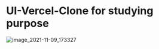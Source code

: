 # UI-Vercel-Clone for studying purpose

![image_2021-11-09_173327](https://user-images.githubusercontent.com/90223577/141000225-319816b9-cbcd-4951-b3a9-42a52210ab5d.png)
